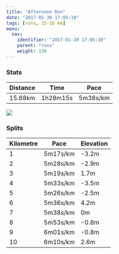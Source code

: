 ```yaml
---
title: "Afternoon Run"
date: "2017-01-30 17:05:10"
tags: [runs, 15-16 km]
menu:
  nav:
    identifier: "2017-01-30 17:05:10"
    parent: "runs"
    weight: 130
---
```


### Stats

| Distance | Time | Pace |
|----------|------|------|
|15.68km|1h28m15s|5m38s/km|

<img src='https://maps.googleapis.com/maps/api/staticmap?maptype=roadmap&path=enc:kvjeIthvLaGwDoEj@}A|Pd@tJaAhRxBvAuAhCvFjWfJjRrCtSdEvFjGdChHrMtIbYrFnc@k@uAr@hg@sBne@PjQhDvW`KdVzJbKhU~H~IqQnFyALaElJcO`HgCv^f^~|@rVhEY|MtG|LbVbp@ln@oo@ql@iO{WgkAiZce@gb@aGhAkJlPUlEyA|B}AkAwLbSeS}FcPcSaFgM}C_R&key=AIzaSyAfqMeaZ1CCJFGP5cWud__oZnT_Pybg-1M&size=800x800&markers=color:yellow|label:S|53.4719,-2.24923&markers=color:green|label:F|53.46443,-2.29865'>

### Splits

| Kilometre | Pace | Elevation |
|------|------|-----------|
|1|5m17s/km|-3.2m|
|2|5m28s/km|-2.9m|
|3|5m19s/km|1.7m|
|4|5m33s/km|-3.5m|
|5|5m26s/km|-2.5m|
|6|5m36s/km|4.2m|
|7|5m38s/km|0m|
|8|5m53s/km|-0.8m|
|9|6m01s/km|-0.8m|
|10|6m10s/km|2.6m|
